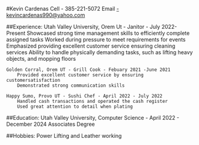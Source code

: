 #Kevin Cardenas
Cell - 385-221-5072 Email -kevincardenas990@yahoo.com

##Experience:
    Utah Valley University, Orem Ut - Janitor - July 2022- Present
        Showcased strong time management skills to efficiently complete assigned tasks
        Worked during pressure to meet requirements for events
        Emphasized providing excellent customer service ensuring cleaning services
        Ability to handle physically demanding tasks, such as lifting heavy objects, and mopping floors

    Golden Corral, Orem UT - Grill Cook - Febuary 2021 -June 2021
        Provided excellent customer service by ensuring customersatisfaction
        Demonstrated strong communication skills

    Happy Sumo, Provo UT - Sushi Chef - April 2022 - July 2022
        Handled cash transactions and operated the cash register
        Used great attention to detail when plating
##Education:
    Utah Valley University, Computer Science - April 2022 - December 2024 Associates Degree

##Hobbies:
    Power Lifting and Leather working
